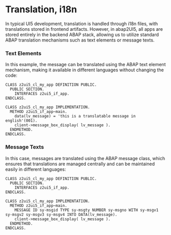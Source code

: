 # Translation, i18n

In typical UI5 development, translation is handled through i18n files, with translations stored in frontend artifacts. However, in abap2UI5, all apps are stored entirely in the backend ABAP stack, allowing us to utilize standard ABAP translation mechanisms such as text elements or message texts.

### Text Elements
In this example, the message can be translated using the ABAP text element mechanism, making it available in different languages without changing the code:
```abap
CLASS z2ui5_cl_my_app DEFINITION PUBLIC.
  PUBLIC SECTION.
    INTERFACES z2ui5_if_app.
ENDCLASS.

CLASS z2ui5_cl_my_app IMPLEMENTATION.
  METHOD z2ui5_if_app~main.
    data(lv_message) = 'this is a translatable message in english'(001).
    client->message_box_display( lv_message ).
  ENDMETHOD.
ENDCLASS.
```

### Message Texts
In this case, messages are translated using the ABAP message class, which ensures that translations are managed centrally and can be maintained easily in different languages:
```abap
CLASS z2ui5_cl_my_app DEFINITION PUBLIC.
  PUBLIC SECTION.
    INTERFACES z2ui5_if_app.
ENDCLASS.

CLASS z2ui5_cl_my_app IMPLEMENTATION.
  METHOD z2ui5_if_app~main.
    MESSAGE ID sy-msgid TYPE sy-msgty NUMBER sy-msgno WITH sy-msgv1 sy-msgv2 sy-msgv3 sy-msgv4 INTO DATA(lv_message).
    client->message_box_display( lv_message ).
  ENDMETHOD.
ENDCLASS.
```